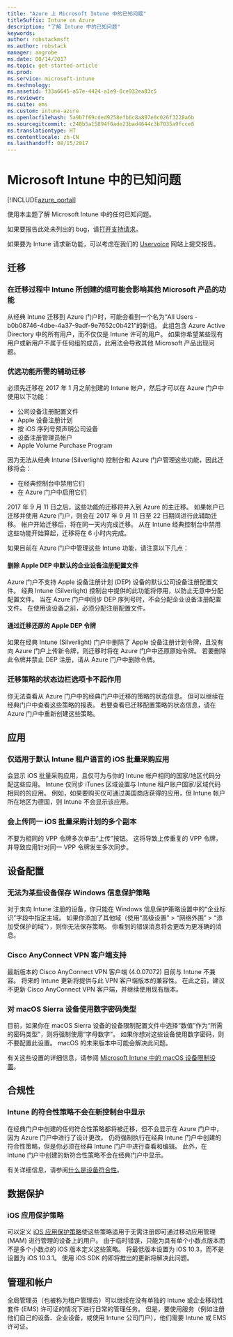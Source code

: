 ```yaml
---
title: "Azure 上 Microsoft Intune 中的已知问题"
titleSuffix: Intune on Azure
description: "了解 Intune 中的已知问题"
keywords: 
author: robstackmsft
ms.author: robstack
manager: angrobe
ms.date: 08/14/2017
ms.topic: get-started-article
ms.prod: 
ms.service: microsoft-intune
ms.technology: 
ms.assetid: f33a6645-a57e-4424-a1e9-0ce932ea83c5
ms.reviewer: 
ms.suite: ems
ms.custom: intune-azure
ms.openlocfilehash: 5a9b7f69cded9258efb6c8a897e0c026f3228a6b
ms.sourcegitcommit: c248b5a15894f0ade23bad4644c3b7035a9fcce8
ms.translationtype: HT
ms.contentlocale: zh-CN
ms.lasthandoff: 08/15/2017
---
```

# <a name="known-issues-in-microsoft-intune"></a>Microsoft Intune 中的已知问题


[!INCLUDE[azure_portal](./includes/azure_portal.md)]


使用本主题了解 Microsoft Intune 中的任何已知问题。

如果要报告此处未列出的 bug，请[打开支持请求](get-support.md)。

如果要为 Intune 请求新功能，可以考虑在我们的 [Uservoice](https://microsoftintune.uservoice.com/forums/291681-ideas/category/189016-azure-admin-console) 网站上提交报告。

## <a name="migration"></a>迁移

### <a name="groups-created-by-intune-during-migration-might-affect-functionality-of-other-microsoft-products"></a>在迁移过程中 Intune 所创建的组可能会影响其他 Microsoft 产品的功能

从经典 Intune 迁移到 Azure 门户时，可能会看到一个名为“All Users - b0b08746-4dbe-4a37-9adf-9e7652c0b421”的新组。 此组包含 Azure Active Directory 中的所有用户，而不仅仅是 Intune 许可的用户。 如果你希望某些现有用户或新用户不属于任何组的成员，此用法会导致其他 Microsoft 产品出现问题。

### <a name="secondary-migration-required-for-select-capabilities"></a>优选功能所需的辅助迁移

必须先迁移在 2017 年 1 月之前创建的 Intune 帐户，然后才可以在 Azure 门户中使用以下功能：

- 公司设备注册配置文件
- Apple 设备注册计划
- 按 iOS 序列号预声明公司设备
- 设备注册管理员帐户
- Apple Volume Purchase Program

因为无法从经典 Intune (Silverlight) 控制台和 Azure 门户管理这些功能，因此迁移将会：
- 在经典控制台中禁用它们
- 在 Azure 门户中启用它们  

2017 年 9 月 11 日之后，这些功能的迁移将并入到 Azure 的主迁移。 如果帐户已迁移并使用 Azure 门户，则会在 2017 年 9 月 11 日至 22 日期间进行此辅助迁移。 帐户开始迁移后，将在同一天内完成迁移。 从在 Intune 经典控制台中禁用这些功能开始算起，迁移将在 6 小时内完成。

如果目前在 Azure 门户中管理这些 Intune 功能，请注意以下几点：

#### <a name="removes-default-corporate-device-enrollment-profiles-in-apple-dep"></a>删除 Apple DEP 中默认的企业设备注册配置文件
Azure 门户不支持 Apple 设备注册计划 (DEP) 设备的默认公司设备注册配置文件。 经典 Intune (Silverlight) 控制台中提供的此功能将停用，以防止无意中分配配置文件。 当在 Azure 门户中同步 DEP 序列号时，不会分配企业设备注册配置文件。 在使用该设备之前，必须分配注册配置文件。

#### <a name="apple-dep-token-restored-with-migration"></a>通过迁移还原的 Apple DEP 令牌

如果在经典 Intune (Silverlight) 门户中删除了 Apple 设备注册计划令牌，且没有向 Azure 门户上传新令牌，则迁移时将在 Azure 门户中还原原始令牌。 若要删除此令牌并禁止 DEP 注册，请从 Azure 门户中删除令牌。

### <a name="status-blades-for-migrated-policies-do-not-work"></a>迁移策略的状态边栏选项卡不起作用

你无法查看从 Azure 门户中的经典门户中迁移的策略的状态信息。 但可以继续在经典门户中查看这些策略的报表。 若要查看已迁移配置策略的状态信息，请在 Azure 门户中重新创建这些策略。

## <a name="apps"></a>应用

### <a name="ios-volume-purchased-apps-only-available-in-default-intune-tenant-language"></a>仅适用于默认 Intune 租户语言的 iOS 批量采购应用
会显示 iOS 批量采购应用，且仅可为与你的 Intune 帐户相同的国家/地区代码分配这些应用。 Intune 仅同步 iTunes 区域设置与 Intune 租户账户国家/区域代码相同的的应用。 例如，如果要购买仅可通过美国商店获得的应用，但 Intune 帐户所在地区为德国，则 Intune 不会显示该应用。

### <a name="multiple-copies-of-the-same-ios-volume-purchase-program-are-uploaded"></a>会上传同一 iOS 批量采购计划的多个副本
不要为相同的 VPP 令牌多次单击“上传”按钮。 这将导致上传重复的 VPP 令牌，并导致应用针对同一 VPP 令牌发生多次同步。

<!-- ## Groups -->

## <a name="device-configuration"></a>设备配置

### <a name="you-cannot-save-a-windows-information-protection-policy-for-some-devices"></a>无法为某些设备保存 Windows 信息保护策略

对于未向 Intune 注册的设备，你只能在 Windows 信息保护策略设置中的“企业标识”字段中指定主域。
如果你添加了其他域（使用“高级设置” > “网络外围” > “添加受保护的域”），则你无法保存策略。 你看到的错误消息将会更改为更准确的消息。

### <a name="cisco-anyconnect-vpn-client-support"></a>Cisco AnyConnect VPN 客户端支持

最新版本的 Cisco AnyConnect VPN 客户端 (4.0.07072) 目前与 Intune 不兼容。
将来的 Intune 更新将提供与此 VPN 客户端版本的兼容性。 在此之前，建议不更新 Cisco AnyConnect VPN 客户端，并继续使用现有版本。

### <a name="using-the-numeric-password-type-with-macos-sierra-devices"></a>对 macOS Sierra 设备使用数字密码类型

目前，如果你在 macOS Sierra 设备的设备限制配置文件中选择“数值”作为“所需的密码类型”，则将强制使用“字母数字”。 如果你想对这些设备使用数字密码，则不要配置此设置。
macOS 的未来版本中可能会解决此问题。

有关这些设置的详细信息，请参阅 [Microsoft Intune 中的 macOS 设备限制设置](device-restrictions-macos.md)。

## <a name="compliance"></a>合规性

### <a name="compliance-policies-from-intune-do-not-show-up-in-new-console"></a>Intune 的符合性策略不会在新控制台中显示

在经典门户中创建的任何符合性策略都将被迁移，但不会显示在 Azure 门户中，因为 Azure 门户中进行了设计更改。 仍将强制执行在经典 Intune 门户中创建的符合性策略，但是你必须在经典 Intune 门户中进行查看和编辑。
此外，在 Intune 门户中创建的新符合性策略不会在经典门户中显示。

有关详细信息，请参阅[什么是设备符合性](device-compliance.md)。

<!-- ## Enrollment -->


## <a name="data-protection"></a>数据保护

### <a name="ios-app-protection-policies"></a>iOS 应用保护策略

可以定义 [iOS 应用保护策略](app-protection-policy-settings-ios.md)使这些策略适用于无需注册即可通过移动应用管理 (MAM) 进行管理的设备上的用户。 由于临时错误，只能为具有单个小数点版本而不是多个小数点的 iOS 版本定义这些策略。 将最低版本设置为 iOS 10.3，而不是设置为 iOS 10.3.1。 使用 iOS SDK 的即将推出的更新将解决此问题。


## <a name="administration-and-accounts"></a>管理和帐户

全局管理员（也被称为租户管理员）可以继续在没有单独的 Intune 或企业移动性套件 (EMS) 许可证的情况下进行日常的管理任务。 但是，要使用服务（例如注册他们自己的设备、企业设备，或使用 Intune 公司门户），他们需要 Intune 或 EMS 许可证。

<!-- ## Additional items -->
